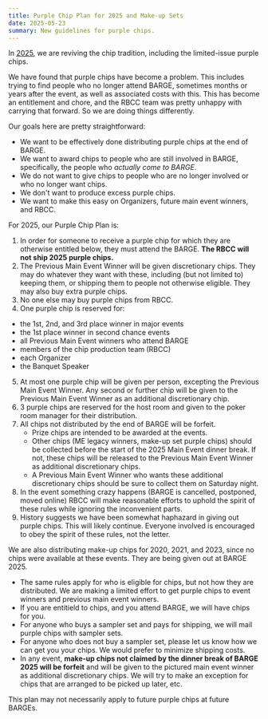 ```yaml
---
title: Purple Chip Plan for 2025 and Make-up Sets
date: 2025-05-23
summary: New guidelines for purple chips.
---
```


In [2025](../../../gallery/2025/), we are reviving the chip tradition, including the limited-issue purple
chips.

We have found that purple chips have become a problem.  This includes trying to
find people who no longer attend BARGE, sometimes months or years after the
event, as well as associated costs with this.  This has become an entitlement
and chore, and the RBCC team was pretty unhappy with carrying that forward.  So
we are doing things differently.

Our goals here are pretty straightforward:

- We want to be effectively done distributing purple chips at the end of BARGE.
- We want to award chips to people who are still involved in BARGE,
  specifically, the people who *actually come to BARGE*.
- We do not want to give chips to people who are no longer involved or who no
  longer want chips.
- We don't want to produce excess purple chips.
- We want to make this easy on Organizers, future main event winners, and RBCC.

For 2025, our Purple Chip Plan is:

1. In order for someone to receive a purple chip for which they are otherwise
   entitled below, they must attend the BARGE.
   **The RBCC will not ship 2025 purple chips.**
2. The Previous Main Event Winner will be given discretionary chips.  They may
   do whatever they want with these, including (but not limited to) keeping
   them, or shipping them to people not otherwise eligible.  They may also buy
   extra purple chips.
3. No one else may buy purple chips from RBCC.
4. One purple chip is reserved for:
  - the 1st, 2nd, and 3rd place winner in major events
  - the 1st place winner in second chance events
  - all Previous Main Event winners who attend BARGE
  - members of the chip production team (RBCC)
  - each Organizer
  - the Banquet Speaker
5. At most one purple chip will be given per person, excepting the Previous
   Main Event Winner.  Any second or further chip will be given to the Previous
   Main Event Winner as an additional discretionary chip.
6. 3 purple chips are reserved for the host
   room and given to the poker room manager for their distribution.
7. All chips not distributed by the end of BARGE will be forfeit.
   - Prize chips are intended to be awarded at the events.
   - Other chips (ME legacy winners, make-up set purple chips) should be collected
     before the start of the 2025 Main Event dinner break.  If not, these chips will
     be released to the Previous Main Event Winner as additional discretionary chips.
   - A Previous Main Event Winner who wants these additional discretionary
     chips should be sure to collect them on Saturday night.
8. In the event something crazy happens (BARGE is cancelled, postponed, moved
   online) RBCC will make reasonable efforts to uphold the spirit of these
   rules while ignoring the inconvenient parts.
9. History suggests we have been somewhat haphazard in giving out purple chips.
   This will likely continue.  Everyone involved is encouraged to obey the
   spirit of these rules, not the letter.

We are also distributing make-up chips for 2020, 2021, and 2023, since no chips
were available at these events. They are being given out at BARGE 2025.

* The same rules apply for who is eligible for chips, but not how they are
  distributed.  We are making a limited effort to get purple chips to event
  winners and previous main event winners.
* If you are entitield to chips, and you attend BARGE, we will have chips for
  you.
* For anyone who buys a sampler set and pays for shipping, we will mail
  purple chips with sampler sets.
* For anyone who does not buy a sampler set, please let us know how we can get
  you your chips.  We would prefer to minimize shipping costs.
* In any event, **make-up chips not claimed by the dinner break of BARGE 2025
  will be forfeit** and will be given to the pictured main event
  winner as additional discretionary chips.  We will try to make an exception
  for chips that are arranged to be picked up later, etc.

This plan may not necessarily apply to future purple chips at future BARGEs.

